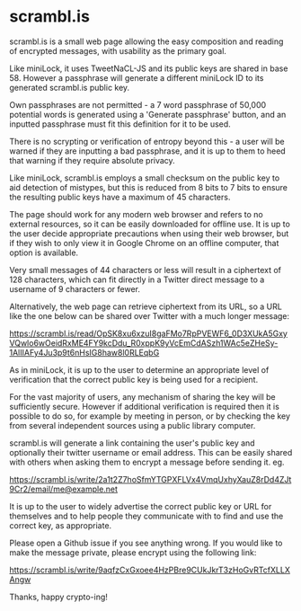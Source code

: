 scrambl.is
==========

scrambl.is is a small web page allowing the easy composition and
reading of encrypted messages, with usability as the primary goal.

Like miniLock, it uses TweetNaCL-JS and its public keys are shared in
base 58. However a passphrase will generate a different miniLock ID
to its generated scrambl.is public key.

Own passphrases are not permitted - a 7 word passphrase of 50,000
potential words is generated using a 'Generate passphrase' button, and
an inputted passphrase must fit this definition for it to be used.

There is no scrypting or verification of entropy beyond this - a user
will be warned if they are inputting a bad passphrase, and it is up to
them to heed that warning if they require absolute privacy.

Like miniLock, scrambl.is employs a small checksum on the public key
to aid detection of mistypes, but this is reduced from 8 bits to 7
bits to ensure the resulting public keys have a maximum of 45
characters.

The page should work for any modern web browser and refers to no
external resources, so it can be easily downloaded for offline use. It
is up to the user decide appropriate precautions when using their web
browser, but if they wish to only view it in Google Chrome on an
offline computer, that option is available.

Very small messages of 44 characters or less will result in a
ciphertext of 128 characters, which can fit directly in a Twitter
direct message to a username of 9 characters or fewer.

Alternatively, the web page can retrieve ciphertext from its URL, so a
URL like the one below can be shared over Twitter with a much longer
message:

https://scrambl.is/read/OpSK8xu6xzuI8gaFMo7RpPVEWF6_0D3XUkA5GxyVQwlo6wOeidRxME4FY9kcDdu_R0xppK9yVcEmCdASzh1WAc5eZHeSy-1AlIIAFy4Ju3p9t6nHsIG8haw8l0RLEqbG

As in miniLock, it is up to the user to determine an appropriate
level of verification that the correct public key is being used for a
recipient.

For the vast majority of users, any mechanism of sharing the key will
be sufficiently secure. However if additional verification is required
then it is possible to do so, for example by meeting in person, or by
checking the key from several independent sources using a public
library computer.

scrambl.is will generate a link containing the user's public key and
optionally their twitter username or email address. This can be easily
shared with others when asking them to encrypt a message before
sending it. eg.

https://scrambl.is/write/2a1t2Z7hoSfmYTGPXFLVx4VmqUxhyXauZ8rDd4ZJt9Cr2/email/me@example.net

It is up to the user to widely advertise the correct public key or URL
for themselves and to help people they communicate with to find and
use the correct key, as appropriate.

Please open a Github issue if you see anything wrong. If you would
like to make the message private, please encrypt using the following
link:

https://scrambl.is/write/9aqfzCxGxoee4HzPBre9CUkJkrT3zHoGvRTcfXLLXAngw

Thanks, happy crypto-ing!
